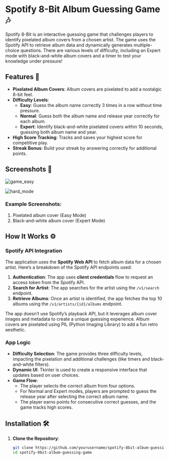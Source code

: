 # Spotify 8-Bit Album Guessing Game 🎶

Spotify 8-Bit is an interactive guessing game that challenges players to identify pixelated album covers from a chosen artist. The game uses the Spotify API to retrieve album data and dynamically generates multiple-choice questions. There are various levels of difficulty, including an Expert mode with black-and-white album covers and a timer to test your knowledge under pressure!

## Features 🌟

- **Pixelated Album Covers**: Album covers are pixelated to add a nostalgic 8-bit feel.
- **Difficulty Levels**:
  - **Easy**: Guess the album name correctly 3 times in a row without time pressure.
  - **Normal**: Guess both the album name and release year correctly for each album.
  - **Expert**: Identify black-and-white pixelated covers within 10 seconds, guessing both album name and year.
- **High Score Tracking**: Tracks and saves your highest score for competitive play.
- **Streak Bonus**: Build your streak by answering correctly for additional points.

## Screenshots 📸

![game_easy](https://github.com/user-attachments/assets/1965931d-6e43-48a7-ad72-6d0f6ca2dd6b)

![hard_mode](https://github.com/user-attachments/assets/f4c06423-7048-46cf-b4d0-bb06659ff15d)


### Example Screenshots:
1. Pixelated album cover (Easy Mode)
2. Black-and-white album cover (Expert Mode)

## How It Works ⚙️

### Spotify API Integration

The application uses the **Spotify Web API** to fetch album data for a chosen artist. Here’s a breakdown of the Spotify API endpoints used:

1. **Authentication**: The app uses **client credentials** flow to request an access token from the Spotify API.
2. **Search for Artist**: The app searches for the artist using the `/v1/search` endpoint.
3. **Retrieve Albums**: Once an artist is identified, the app fetches the top 10 albums using the `/v1/artists/{id}/albums` endpoint.

The app doesn’t use Spotify’s playback API, but it leverages album cover images and metadata to create a unique guessing experience. Album covers are pixelated using PIL (Python Imaging Library) to add a fun retro aesthetic.

### App Logic

- **Difficulty Selection**: The game provides three difficulty levels, impacting the pixelation and additional challenges (like timers and black-and-white filters).
- **Dynamic UI**: Tkinter is used to create a responsive interface that updates based on user choices.
- **Game Flow**:
  - The player selects the correct album from four options.
  - For Normal and Expert modes, players are prompted to guess the release year after selecting the correct album name.
  - The player earns points for consecutive correct guesses, and the game tracks high scores.

## Installation 🛠️

1. **Clone the Repository**:
   ```bash
   git clone https://github.com/yourusername/spotify-8bit-album-guessing-game.git
   cd spotify-8bit-album-guessing-game
